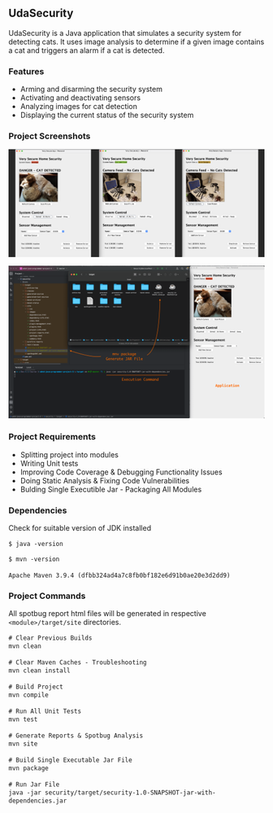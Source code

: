## UdaSecurity

UdaSecurity is a Java application that simulates a security system for detecting cats. It uses image analysis to determine if a given image contains a cat and triggers an alarm if a cat is detected.

### Features

- Arming and disarming the security system
- Activating and deactivating sensors
- Analyzing images for cat detection
- Displaying the current status of the security system

### Project Screenshots

![](./snap.png)

![](./executable_jar.png)

### Project Requirements

- Splitting project into modules
- Writing Unit tests
- Improving Code Coverage & Debugging Functionality Issues
- Doing Static Analysis & Fixing Code Vulnerabilities
- Bulding Single Executible Jar - Packaging All Modules

### Dependencies

Check for suitable version of JDK installed
```shell
$ java -version

```

```
$ mvn -version

Apache Maven 3.9.4 (dfbb324ad4a7c8fb0bf182e6d91b0ae20e3d2dd9)
```

### Project Commands

All spotbug report html files will be generated in respective `<module>/target/site` directories.

```shell
# Clear Previous Builds
mvn clean

# Clear Maven Caches - Troubleshooting
mvn clean install

# Build Project
mvn compile

# Run All Unit Tests
mvn test

# Generate Reports & Spotbug Analysis
mvn site

# Build Single Executable Jar File
mvn package

# Run Jar File
java -jar security/target/security-1.0-SNAPSHOT-jar-with-dependencies.jar
```















